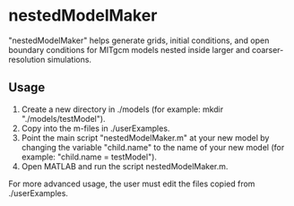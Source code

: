 # nestedModelMaker
"nestedModelMaker" helps generate grids, initial conditions, and open boundary conditions for MITgcm models nested inside larger and coarser-resolution simulations.

## Usage
1. Create a new directory in ./models (for example: mkdir "./models/testModel").  
2. Copy into the m-files in ./userExamples.  
3. Point the main script "nestedModelMaker.m" at your new model by changing the variable "child.name" to the name of your new model (for example: "child.name = testModel").  
4. Open MATLAB and run the script nestedModelMaker.m.  

For more advanced usage, the user must edit the files copied from ./userExamples.
